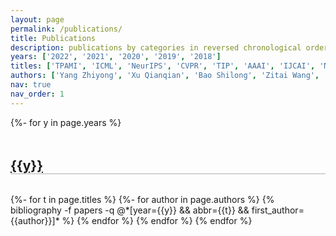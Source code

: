```yaml
---
layout: page
permalink: /publications/
title: Publications
description: publications by categories in reversed chronological order.
years: ['2022', '2021', '2020', '2019', '2018']
titles: ['TPAMI', 'ICML', 'NeurIPS', 'CVPR', 'TIP', 'AAAI', 'IJCAI', 'MM' ]
authors: ['Yang Zhiyong', 'Xu Qianqian', 'Bao Shilong', 'Zitai Wang', 'Wen Peisong', 'Jiang Yangbangyan' ,'Ma Ke', 'Cao Tianwei', 'Hou Wenzheng', 'Cao Zongsheng', 'Hao Qianxiu', 'Jiang Xuan', 'Junyu Chen']
nav: true
nav_order: 1
---
```

<!-- _pages/publications.md -->
<div class="publications">

{%- for y in page.years %}
  <h2 class="col-sm-10" style="padding-top: 1rem; margin-bottom:2rem; margin-top: 2rem; border-bottom: 1px solid rgba(0,0,0,0.3); color: rgb(189, 37, 181); padding-left: 0px;"><a href="#">{{y}}</a></h2>
  {%- for t in page.titles %}
    {%- for author in page.authors %}
      {% bibliography -f papers -q @*[year={{y}} && abbr={{t}} && first_author={{author}}]* %}
    {% endfor %}
  {% endfor %}
{% endfor %}

</div>
